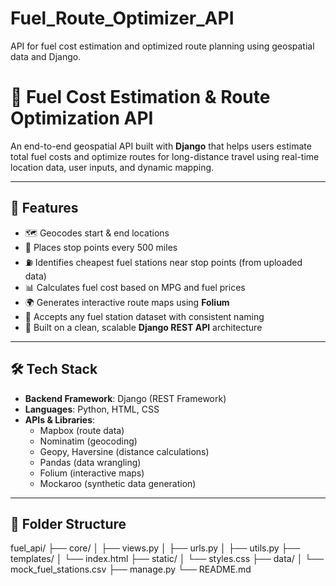 # Fuel_Route_Optimizer_API
API for fuel cost estimation and optimized route planning using geospatial data and Django.

# 🚗 Fuel Cost Estimation & Route Optimization API

An end-to-end geospatial API built with **Django** that helps users estimate total fuel costs and optimize routes for long-distance travel using real-time location data, user inputs, and dynamic mapping.

---

## 🔧 Features

- 🗺️ Geocodes start & end locations
- 📍 Places stop points every 500 miles
- ⛽ Identifies cheapest fuel stations near stop points (from uploaded data)
- 📊 Calculates fuel cost based on MPG and fuel prices
- 🌍 Generates interactive route maps using **Folium**
- 🔄 Accepts any fuel station dataset with consistent naming
- 🧱 Built on a clean, scalable **Django REST API** architecture

---

## 🛠️ Tech Stack

- **Backend Framework**: Django (REST Framework)
- **Languages**: Python, HTML, CSS
- **APIs & Libraries**:
  - Mapbox (route data)
  - Nominatim (geocoding)
  - Geopy, Haversine (distance calculations)
  - Pandas (data wrangling)
  - Folium (interactive maps)
  - Mockaroo (synthetic data generation)

---

## 📂 Folder Structure
fuel_api/
├── core/
│ ├── views.py
│ ├── urls.py
│ ├── utils.py
├── templates/
│ └── index.html
├── static/
│ └── styles.css
├── data/
│ └── mock_fuel_stations.csv
├── manage.py
└── README.md




